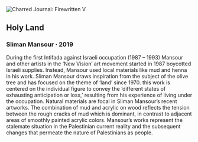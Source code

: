 <div class="artwork-of-the-day">
  <div class="container">
    <div class="img-wrapper">
      <img
        src="https://uploads4.wikiart.org/00328/images/sliman-mansour/holy-land.jpeg!Large.jpeg"
        alt="Charred Journal: Firewritten V" />
    </div>
    <div class="artwork-detail">
      <div class="artwork-origin"> 
        <h2 class="artwork-name">Holy Land</h2>
        <h3 class="artist">
          Sliman Mansour
                    ·  2019
        </h3>
      </div>
      <p class="description">
        <span class="artwork-description-text ng-binding" ng-bind-html="viewModel.ArtworkOfTheDay.Description | unsafe">During the first Intifada against Israeli occupation (1987 – 1993) Mansour and other artists in the ‘New Vision’ art movement started in 1987 boycotted Israeli supplies. Instead, Mansour used local materials like mud and henna in his work. Sliman Mansour draws inspiration from the subject of the olive tree and has focused on the theme of ‘land’ since 1970. this work is centered on the individual figure to convey the ‘different states of exhausting anticipation or loss,’ resulting from his experience of living under the occupation. Natural materials are focal in Sliman Mansour’s recent artworks. The combination of mud and acrylic on wood reflects the tension between the rough cracks of mud which is dominant, in contrast to adjacent areas of smoothly painted acrylic colors. Mansour’s works represent the stalemate situation in the Palestinian current reality and the subsequent changes that permeate the nature of Palestinians as people.</span>
                        <div class="text-shadow-container" ng-show="showShadow" style=""></div>
      </p>
    </div>
  </div>

</div>
